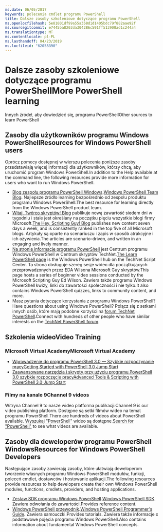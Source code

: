 ```yaml
---
ms.date: 06/05/2017
keywords: polecenia cmdlet programu PowerShell
title: Dalsze zasoby szkoleniowe dotyczące programu PowerShell
ms.openlocfilehash: 5e81801df99a55a358d1d1405bdc79f882aae92f
ms.sourcegitcommit: e7445ba8203da304286c591ff513900ad1c244a4
ms.translationtype: MT
ms.contentlocale: pl-PL
ms.lasthandoff: 04/23/2019
ms.locfileid: "62058390"
---
```

# <a name="more-powershell-learning"></a><span data-ttu-id="f82db-103">Dalsze zasoby szkoleniowe dotyczące programu PowerShell</span><span class="sxs-lookup"><span data-stu-id="f82db-103">More PowerShell learning</span></span>

<span data-ttu-id="f82db-104">Innych źródeł, aby dowiedzieć się, programu PowerShell</span><span class="sxs-lookup"><span data-stu-id="f82db-104">Other sources to learn PowerShell</span></span>

## <a name="resources-for-windows-powershell-users"></a><span data-ttu-id="f82db-105">Zasoby dla użytkowników programu Windows PowerShell</span><span class="sxs-lookup"><span data-stu-id="f82db-105">Resources for Windows PowerShell users</span></span>

<span data-ttu-id="f82db-106">Oprócz pomocy dostępnej w wierszu polecenia poniższe zasoby przedstawiają więcej informacji dla użytkowników, którzy chcą, aby uruchomić program Windows PowerShell.</span><span class="sxs-lookup"><span data-stu-id="f82db-106">In addition to the Help available at the command line, the following resources provide more information for users who want to run Windows PowerShell.</span></span>

- <span data-ttu-id="f82db-107">[Blog zespołu programu PowerShell Windows](https://blogs.msdn.microsoft.com/powershell/).</span><span class="sxs-lookup"><span data-stu-id="f82db-107">[Windows PowerShell Team Blog](https://blogs.msdn.microsoft.com/powershell/).</span></span> <span data-ttu-id="f82db-108">Najlepsze źródło learning bezpośrednio od zespołu produktu programu Windows PowerShell.</span><span class="sxs-lookup"><span data-stu-id="f82db-108">The best resource for learning directly from the Windows PowerShell product team.</span></span>
- <span data-ttu-id="f82db-109">[Witaj, Twórco skryptów! Blog](https://blogs.technet.microsoft.com/heyscriptingguy/) publikuje nową zawartość siedem dni w tygodniu i stale jest określany na początku pięciu wszystkie blogi firmy Microsoft.</span><span class="sxs-lookup"><span data-stu-id="f82db-109">[The Hey, Scripting Guy! Blog](https://blogs.technet.microsoft.com/heyscriptingguy/) publishes new content seven days a week, and is consistently ranked in the top five of all Microsoft blogs.</span></span> <span data-ttu-id="f82db-110">Artykuły są oparte na scenariuszu i zapis w sposób atrakcyjne i ich ożywienia.</span><span class="sxs-lookup"><span data-stu-id="f82db-110">The articles are scenario-driven, and written in an engaging and lively manner.</span></span>
- <span data-ttu-id="f82db-111">[Na stronie informacje programu PowerShell](https://blogs.technet.microsoft.com/heyscriptingguy/2015/01/04/weekend-scripter-the-best-ways-to-learn-powershell/) jest Centrum programu Windows PowerShell w Centrum skryptów TechNet.</span><span class="sxs-lookup"><span data-stu-id="f82db-111">[The Learn PowerShell page](https://blogs.technet.microsoft.com/heyscriptingguy/2015/01/04/weekend-scripter-the-best-ways-to-learn-powershell/) is the Windows PowerShell hub on the TechNet Script Center.</span></span> <span data-ttu-id="f82db-112">Ta strona obsługuje szereg sesje wideo dla początkujących przeprowadzonych przez EDA Wilsona Microsoft Guy skryptów.</span><span class="sxs-lookup"><span data-stu-id="f82db-112">This page hosts a series of beginner video sessions conducted by the Microsoft Scripting Guy Ed Wilson.</span></span> <span data-ttu-id="f82db-113">Zawiera także programu Windows PowerShell kwizy, linki do zawartości społeczności i nie tylko.</span><span class="sxs-lookup"><span data-stu-id="f82db-113">It also contains Windows PowerShell quizzes, links to community content, and more.</span></span>
- <span data-ttu-id="f82db-114">Masz pytania dotyczące korzystania z programu Windows PowerShell?</span><span class="sxs-lookup"><span data-stu-id="f82db-114">Have questions about using Windows PowerShell?</span></span> <span data-ttu-id="f82db-115">Połącz się z setkami innych osób, które mają podobne korzyści na [forum TechNet PowerShell](https://social.technet.microsoft.com/Forums/home?forum=winserverpowershell).</span><span class="sxs-lookup"><span data-stu-id="f82db-115">Connect with hundreds of other people who have similar interests on the [TechNet PowerShell forum](https://social.technet.microsoft.com/Forums/home?forum=winserverpowershell).</span></span>

## <a name="video-training"></a><span data-ttu-id="f82db-116">Szkolenia wideo</span><span class="sxs-lookup"><span data-stu-id="f82db-116">Video Training</span></span>

### <a name="microsoft-virtual-academy"></a><span data-ttu-id="f82db-117">Microsoft Virtual Academy</span><span class="sxs-lookup"><span data-stu-id="f82db-117">Microsoft Virtual Academy</span></span>

- [<span data-ttu-id="f82db-118">Wprowadzenie do programu PowerShell 3.0 — Szybkie rozpoczynanie pracy</span><span class="sxs-lookup"><span data-stu-id="f82db-118">Getting Started with PowerShell 3.0 Jump Start</span></span>](https://mva.microsoft.com/en-US/training-courses/getting-started-with-powershell-30-jump-start-8276)
- [<span data-ttu-id="f82db-119">Zaawansowane narzędzia i skrypty przy użyciu programu PowerShell 3.0 szybkie rozpoczęcie pracy</span><span class="sxs-lookup"><span data-stu-id="f82db-119">Advanced Tools & Scripting with PowerShell 3.0 Jump Start</span></span>](https://mva.microsoft.com/en-US/training-courses/advanced-tools-scripting-with-powershell-30-jump-start-8277)

### <a name="channel-9-videos"></a><span data-ttu-id="f82db-120">Filmy na kanale 9</span><span class="sxs-lookup"><span data-stu-id="f82db-120">Channel 9 videos</span></span>

<span data-ttu-id="f82db-121">Witryna Channel 9 to nasze wideo platforma publikacji.</span><span class="sxs-lookup"><span data-stu-id="f82db-121">Channel 9 is our video publishing platform.</span></span> <span data-ttu-id="f82db-122">Dostępne są setki filmów wideo na temat programu PowerShell.</span><span class="sxs-lookup"><span data-stu-id="f82db-122">There are hundreds of videos about PowerShell available.</span></span> <span data-ttu-id="f82db-123">[Wyszukaj "PowerShell"](https://channel9.msdn.com/Search?term=PowerShell&sortBy=top-rated) wideo są dostępne.</span><span class="sxs-lookup"><span data-stu-id="f82db-123">[Search for "PowerShell"](https://channel9.msdn.com/Search?term=PowerShell&sortBy=top-rated) to see what videos are available.</span></span>

## <a name="resources-for-windows-powershell-developers"></a><span data-ttu-id="f82db-124">Zasoby dla deweloperów programu PowerShell Windows</span><span class="sxs-lookup"><span data-stu-id="f82db-124">Resources for Windows PowerShell Developers</span></span>

<span data-ttu-id="f82db-125">Następujące zasoby zawierają zasoby, które ułatwiają deweloperom tworzenie własnych programu Windows PowerShell modułów, funkcji, poleceń cmdlet, dostawców i hostowanie aplikacji.</span><span class="sxs-lookup"><span data-stu-id="f82db-125">The following resources provide resources to help developers create their own Windows PowerShell modules, functions, cmdlets, providers, and hosting applications.</span></span>

- <span data-ttu-id="f82db-126">[Zestaw SDK programu Windows PowerShell](https://go.microsoft.com/fwlink/p/?LinkID=89595).</span><span class="sxs-lookup"><span data-stu-id="f82db-126">[Windows PowerShell SDK](https://go.microsoft.com/fwlink/p/?LinkID=89595).</span></span> <span data-ttu-id="f82db-127">Zawiera odwołania do zawartości.</span><span class="sxs-lookup"><span data-stu-id="f82db-127">Provides reference content.</span></span>
- <span data-ttu-id="f82db-128">[Windows PowerShell przewodnik](https://go.microsoft.com/fwlink/p/?LinkID=89596).</span><span class="sxs-lookup"><span data-stu-id="f82db-128">[Windows PowerShell Programmer's Guide](https://go.microsoft.com/fwlink/p/?LinkID=89596).</span></span> <span data-ttu-id="f82db-129">Zawiera samouczki.</span><span class="sxs-lookup"><span data-stu-id="f82db-129">Provides tutorials.</span></span> <span data-ttu-id="f82db-130">Zawiera także informacje o podstawowe pojęcia programu Windows PowerShell.</span><span class="sxs-lookup"><span data-stu-id="f82db-130">Also contains information about fundamental Windows PowerShell concepts.</span></span>
